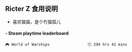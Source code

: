 ## Ricter Z 食用说明
- 喜欢猫猫，是个冇猫孤儿

<!-- steam-box start -->
#### - Steam playtime leaderboard
```text
🎮 World of Warships                 🕘 294 hrs 41 mins
```
<!-- Powered by https://github.com/YouEclipse/steam-box . -->
<!-- steam-box end -->
